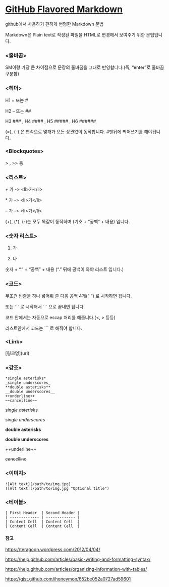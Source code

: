 # [GitHub Flavored Markdown](https://help.github.com/articles/basic-writing-and-formatting-syntax/)

github에서 사용하기 편하게 변형한 Markdown 문법

Markdown은 Plain text로 작성된 파일을 HTML로 변경해서 보여주기 위한 문법입니다.

### <줄바꿈>

SM이랑 가장 큰 차이점으로 문장의 줄바꿈을 그대로 반영합니다.(즉, “enter”로 줄바꿈 구분함)

### <헤더>

H1 = 또는 #

H2 – 또는 ##

H3 ### , H4 #### , H5 ##### , H6 ######

(=), (-) 은 연속으로 몇개가 오든 상관없이 동작합니다.
#맨뒤에 띄어쓰기를 해야됩니다.

### \<Blockquotes>

 \> , \>> 등

### <리스트>

\+ 가 -> \<li>가\</li>

\* 가 -> \<li>가\</li>

– 가 -> \<li>가\</li>

(+), (*), (-)는 모두 똑같이 동작하며 (기호 + “공백” + 내용) 입니다.

### <숫자 리스트>

1. 가

2. 나

숫자 + “.” + “공백” + 내용 (“.” 뒤에 공백이 와야 리스트 입니다.)

### <코드>

무조건 빈줄을 하나 넣어줘 준 다음 공백 4개(”    “) 로 시작하면 됩니다.

또는 \`\`\` 로 시작해서 \`\`\` 으로 끝내면 됩니다.

코드 안에서는 자동으로 escap 처리를 해줍니다.(<, > 등등)

리스트안에서 코드는 \`\`\` 로 해줘야 합니다.

### \<Link>

\[링크명](url)

### <강조>
```
*single asterisks*
_single underscores_
**double asterisks**
__double underscores__
++underline++
~~cancelline~~
```
*single asterisks*

_single underscores_

**double asterisks**

__double underscores__

++underline++

~~cancelline~~

### <이미지>
```
![Alt text](/path/to/img.jpg)
![Alt text](/path/to/img.jpg "Optional title")
```

### <테이블>
```
| First Header  | Second Header |
| ------------- | ------------- |
| Content Cell  | Content Cell  |
| Content Cell  | Content Cell  |
```

#### 참고
https://teragoon.wordpress.com/2012/04/04/

https://help.github.com/articles/basic-writing-and-formatting-syntax/

https://help.github.com/articles/organizing-information-with-tables/

https://gist.github.com/ihoneymon/652be052a0727ad59601
